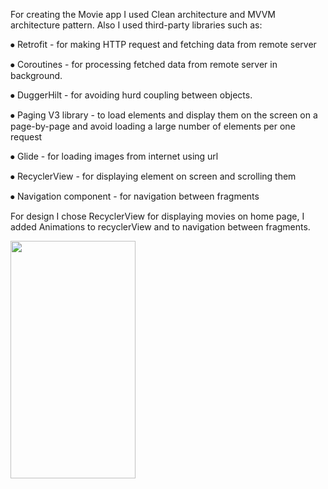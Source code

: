 For creating the Movie app I used Clean architecture and MVVM architecture pattern. Also I used third-party libraries such as:

⦁	Retrofit - for making HTTP request and fetching data from remote server

⦁	Coroutines - for processing fetched data from remote server in background.

⦁	DuggerHilt - for avoiding hurd coupling between objects.

⦁	Paging V3 library - to load elements and display them on the screen on a page-by-page  and  avoid loading a large number of elements per one request

⦁	Glide - for loading images from internet using  url

⦁	RecyclerView - for displaying element on screen and scrolling  them

⦁	Navigation component - for navigation between fragments

For design I chose RecyclerView for displaying movies on home page, I added Animations to recyclerView and to navigation between fragments.

<img src="https://user-images.githubusercontent.com/65748653/123181812-ed5a9a00-d442-11eb-9267-479a100f53ac.jpg" width="200" height="380">


